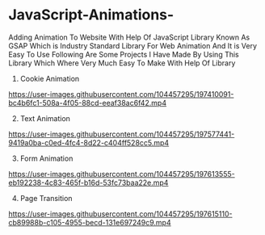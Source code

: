 # JavaScript-Animations-
Adding Animation To Website With Help Of JavaScript Library Known As GSAP Which is Industry Standard Library For Web Animation And It is Very Easy To Use
Following Are Some Projects I Have Made By Using This Library Which Where Very Much Easy To Make With Help Of Library

1. Cookie Animation 

https://user-images.githubusercontent.com/104457295/197410091-bc4b6fc1-508a-4f05-88cd-eeaf38ac6f42.mp4

2. Text Animation

https://user-images.githubusercontent.com/104457295/197577441-9419a0ba-c0ed-4fc4-8d22-c404ff528cc5.mp4

3. Form Animation

https://user-images.githubusercontent.com/104457295/197613555-eb192238-4c83-465f-b16d-53fc73baa22e.mp4

4. Page Transition

https://user-images.githubusercontent.com/104457295/197615110-cb89988b-c105-4955-becd-131e697249c9.mp4


